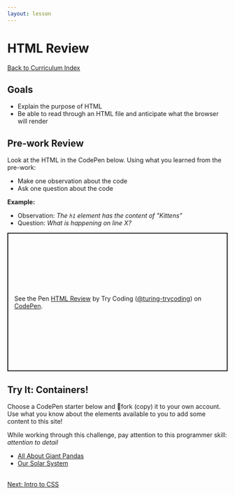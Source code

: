 ```yaml
---
layout: lesson
---
```


# HTML Review

<a href="../">Back to Curriculum Index</a>

## Goals

- Explain the purpose of HTML
- Be able to read through an HTML file and anticipate what the browser will render

## Pre-work Review

Look at the HTML in the CodePen below. Using what you learned from the pre-work:
- Make one observation about the code
- Ask one question about the code

**Example:**
- Observation: _The `h1` element has the content of "Kittens"_
- Question: _What is happening on line X?_

<p class="codepen" data-height="317" data-theme-id="light" data-default-tab="html,result" data-user="turing-trycoding" data-slug-hash="zYBLeLL" style="height: 317px; box-sizing: border-box; display: flex; align-items: center; justify-content: center; border: 2px solid; margin: 1em 0; padding: 1em;" data-pen-title="HTML Review"><span>See the Pen <a href="https://codepen.io/turing-trycoding/pen/zYBLeLL">HTML Review</a> by Try Coding (<a href="https://codepen.io/turing-trycoding">@turing-trycoding</a>) on <a href="https://codepen.io">CodePen</a>.</span></p><script async src="https://static.codepen.io/assets/embed/ei.js"></script>

<div class="try-it-new">
  <h2>Try It: Containers!</h2>
  <p>Choose a CodePen starter below and <span role="img" aria-label="fork and knife emoji">🍴</span>fork (copy) it to your own account. Use what you know about the elements available to you to add some content to this site!</p>
  <p>While working through this challenge, pay attention to this programmer skill: <em>attention to detail</em></p>
  <ul>
    <li><a href="https://codepen.io/turing-trycoding/pen/qBNygGw?editors=1100" target="blank">All About Giant Pandas</a></li>
    <li><a href="https://codepen.io/turing-trycoding/pen/ExypMar?editors=1100" target="blank">Our Solar System</a></li>
  </ul>
</div>

<br>
<a href="../intro-to-css">Next: Intro to CSS</a>
